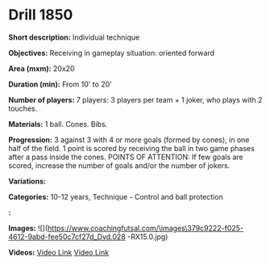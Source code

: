 # Drill 1850

**Short description:**
Individual technique

**Objectives:**
Receiving in gameplay situation: oriented forward

**Area (mxm):**
20x20

**Duration (min):**
From 10' to 20'

**Number of players:**
7 players: 3 players per team + 1 joker, who plays with 2 touches.

**Materials:**
1 ball. Cones. Bibs.

**Progression:**
3 against 3 with 4 or more goals (formed by cones), in one half of the field. 1 point is scored by receiving the ball in two game phases after a pass inside the cones. POINTS OF ATTENTION: If few goals are scored, increase the number of goals and/or the number of jokers.

**Variations:**


**Categories:**
10-12 years, Technique - Control and ball protection

**:**


**Images:**
![](https://www.coachingfutsal.com/\images\379c9222-f025-4612-9abd-fee50c7cf27d_Dvd.028 -RX15.0.jpg)

**Videos:**
[Video Link](https://www.youtube.com/embed/5rziJxUh_50)
[Video Link](https://www.youtube.com/embed/1PZoaiHu1r0)

